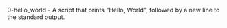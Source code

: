 0-hello_world - A script that prints "Hello, World", followed by a new line to the standard output.

